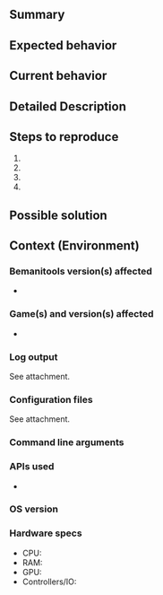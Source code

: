 ## Summary
<!--- Provide a general summary of the issue in the Title above -->

## Expected behavior
<!--- Tell us what should happen -->

## Current behavior
<!--- Tell us what happens instead of the expected behavior -->

## Detailed Description
<!--- Provide a detailed description of the issue. Include links to screenshots or videos if
necessary -->

## Steps to reproduce
<!-- Try running the game with a default configuration as well. If that also causes issues, please point that out here in the report. This might speed up the debugging process.-->

<!--- Provide a detailed step by step description how to reproduce this issue -->
1.
2.
3.
4.

## Possible solution
<!--- Not obligatory, but suggest a fix/reason for the bug, -->

## Context (Environment)
### Bemanitools version(s) affected
* <!--- Add one or multiple versions as a bullet list -->

### Game(s) and version(s) affected
* <!--- Add one or multiple game versions as a bullet list -->

### Log output
See attachment.
<!---
Provide FULL log output, e.g. inject.log or launcher.log. Please do not guess which things
are relevant or not. Without knowing, you might leave out things that are relevant for the developers. You have to enable log output explicitly if not done already. 

For inject.exe and launcher.exe, add `-Y logfile.log` to the command line args to output to a file, e.g. `gamestart.bat -Y logfile.log`.

!!!!!!
REMOVE ANY SENSITIVE DATA LIKE PCBIDS OR DEVICE NAMES BY REPLACING IT THEM WITH

[REDACTED]

BEFORE UPLOADING/POSTING ANY LOG DATA!!!

Use the search and replace feature of any kind of text editor.
!!!!!!
-->

### Configuration files
See attachment.
<!--- Provide any configuration files that you used, e.g. iidxhook-XX.conf. This file is located in
the same directory as launcher.exe or inject.exe. 

!!!!!!
REMOVE ANY SENSITIVE DATA LIKE PCBIDS OR DEVICE NAMES BY REPLACING IT THEM WITH

[REDACTED]

BEFORE UPLOADING/POSTING ANY LOG DATA!!!

Use the search and replace feature of any kind of text editor.
!!!!!!
-->

### Command line arguments
<!--- Provide how you run the game from the command line, e.g. which gamestart.bat you used and any
additional arguments that you provided to it. Also provide the contents of the gamestart.bat you
used if you altered it. -->

### APIs used
* <!--- List all APIs you used as a bullet list, e.g. iidxio-keyboard, eamio-keyboard -->

### OS version
<!--- Provide the version of Windows you used with whatever update/build identifier -->

### Hardware specs
* CPU: <!--- Insert, e.g. Core i7 2600k 3.20ghz -->
* RAM: <!--- Insert, e.g. 16 GB -->
* GPU: <!--- Insert, e.g. Nvidia GeForce GTX 970, 4GB -->
* Controllers/IO: <!--- Insert, e.g. DJ Dao RE over USB -->
